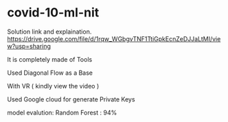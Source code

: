 # covid-10-ml-nit
Solution link and explaination.
https://drive.google.com/file/d/1rqw_WGbgvTNF1TtiGpkEcnZeDJJaLtMI/view?usp=sharing


It is completely made of Tools

Used Diagonal Flow as a Base 

With VR ( kindly view the video ) 

Used Google cloud for generate Private Keys

model evalution:
Random Forest : 94%
